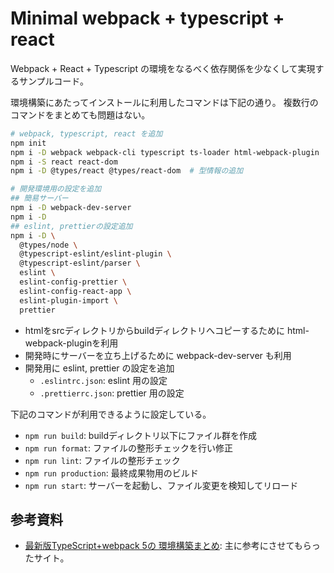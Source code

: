 # Minimal webpack + typescript + react

Webpack + React + Typescript の環境をなるべく依存関係を少なくして実現するサンプルコード。

環境構築にあたってインストールに利用したコマンドは下記の通り。
複数行のコマンドをまとめても問題はない。

```sh
# webpack, typescript, react を追加
npm init
npm i -D webpack webpack-cli typescript ts-loader html-webpack-plugin
npm i -S react react-dom
npm i -D @types/react @types/react-dom  # 型情報の追加

# 開発環境用の設定を追加
## 簡易サーバー
npm i -D webpack-dev-server
npm i -D
## eslint, prettierの設定追加
npm i -D \
  @types/node \
  @typescript-eslint/eslint-plugin \
  @typescript-eslint/parser \
  eslint \
  eslint-config-prettier \
  eslint-config-react-app \
  eslint-plugin-import \
  prettier
```

- htmlをsrcディレクトリからbuildディレクトリへコピーするために html-webpack-pluginを利用
- 開発時にサーバーを立ち上げるために webpack-dev-server も利用
- 開発用に eslint, prettier の設定を追加
  - `.eslintrc.json`: eslint 用の設定
  - `.prettierrc.json`: prettier 用の設定

下記のコマンドが利用できるように設定している。

- `npm run build`: buildディレクトリ以下にファイル群を作成
- `npm run format`: ファイルの整形チェックを行い修正
- `npm run lint`: ファイルの整形チェック
- `npm run production`: 最終成果物用のビルド
- `npm run start`: サーバーを起動し、ファイル変更を検知してリロード

## 参考資料

- [最新版TypeScript+webpack 5の 環境構築まとめ][link00]: 主に参考にさせてもらったサイト。

[link00]: https://ics.media/entry/16329/#webpack-ts-react
